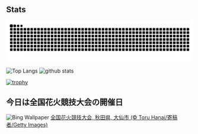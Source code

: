## Stats
<picture>
  <source media="(prefers-color-scheme: dark)" srcset="https://raw.githubusercontent.com/ba230t/ba230t/output/github-contribution-grid-snake-dark.svg">
  <source media="(prefers-color-scheme: light)" srcset="https://raw.githubusercontent.com/ba230t/ba230t/output/github-contribution-grid-snake.svg">
  <img alt="github contribution grid snake animation" src="https://raw.githubusercontent.com/ba230t/ba230t/output/github-contribution-grid-snake.svg">
</picture>

<p align="left">
  <img alt="Top Langs" height="150px" src="https://github-readme-stats.vercel.app/api/top-langs/?username=ba230t&layout=compact&theme=transparent" />
  <img alt="github stats" height="150px" src="https://github-readme-stats.vercel.app/api?username=ba230t&theme=transparent" />
</p>

[![trophy](https://github-profile-trophy.vercel.app/?username=ba230t&theme=transparent&column=7)](https://github.com/ryo-ma/github-profile-trophy)


<!-- Bing Wallpaper Start -->
## 今日は全国花火競技大会の開催日
![Bing Wallpaper](https://www.bing.com/th?id=OHR.OmagariFireworks2025_JA-JP5692415884_1920x1080.jpg&rf=LaDigue_1920x1080.jpg&pid=hp)
[全国花火競技大会, 秋田県, 大仙市 (© Toru Hanai/寄稿者/Getty Images)](https://www.bing.com/search?q=%E5%85%A8%E5%9B%BD%E8%8A%B1%E7%81%AB%E7%AB%B6%E6%8A%80%E5%A4%A7%E4%BC%9A&form=hpcapt&filters=HpDate%3a%2220250829_1500%22)
<!-- Bing Wallpaper End -->
